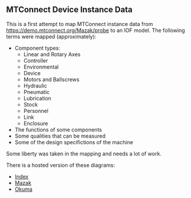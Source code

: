 ## MTConnect Device Instance Data

This is a first attempt to map MTConnect instance data from https://demo.mtconnect.org/Mazak/probe to
an IOF model. The following terms were mapped (approximately):

* Component types:
  * Linear and Rotary Axes
  * Controller
  * Environmental
  * Device
  * Motors and Ballscrews
  * Hydraulic
  * Pneumatic
  * Lubrication
  * Stock
  * Personnel
  * Link
  * Enclosure
* The functions of some components
* Some qualities that can be measured
* Some of the design specifictions of the machine

Some liberty was taken in the mapping and needs a lot of work.

There is a hosted version of these diagrams:

* [Index](http://onto.wvsobel.llc/index.html)
* [Mazak](http://onto.wvsobel.llc/Mazak.html)
* [Okuma](http://onto.wvsobel.llc/OKUMA.html)
